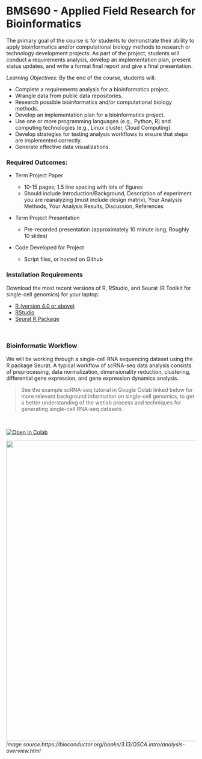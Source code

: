 # BMS690 - Applied Field Research for Bioinformatics

The primary goal of the course is for students to demonstrate their ability to apply bioinformatics and/or computational biology methods to research or technology development projects. As part of the project, students will conduct a requirements analysis, develop an implementation plan, present status updates, and write a formal final report and give a final presentation.

_Learning Objectives:_
By the end of the course, students will:
- Complete a requirements analysis for a bioinformatics project.
- Wrangle data from public data repositories.
- Research possible bioinformatics and/or computational biology methods.
- Develop an implementation plan for a bioinformatics project.
- Use one or more programming languages (e.g., Python, R) and computing technologies (e.g., Linux cluster, Cloud Computing).
- Develop strategies for testing analysis workflows to ensure that steps are implemented correctly.
- Generate effective data visualizations.

### Required Outcomes:

- Term Project Paper
  - 10-15 pages; 1.5 line spacing with lots of figures
  - Should include Introduction/Background, Description of experiment you are reanalyzing (must include design matrix), Your Analysis Methods, Your Analysis Results, Discussion, References

- Term Project Presentation
  - Pre-recorded presentation (approximately 10 minute long, Roughly 10 slides)
 
- Code Developed for Project
  - Script files, or hosted on Github

### Installation Requirements

Download the most recent versions of R, RStudio, and Seurat (R Toolkit for single-cell genomics) for your laptop:

- [R (version 4.0 or above)](https://www.r-project.org/)
- [RStudio](https://posit.co/download/rstudio-desktop/)
- [Seurat R Package](https://satijalab.org/seurat/articles/install_v5.html)

<br/>

### Bioinformatic Workflow
We will be working through a single-cell RNA sequencing dataset using the R package Seurat. A typical workflow of scRNA-seq data analysis consists of preprocessing, data normalization, dimensionality reduction, clustering, differential gene expression, and gene expression dynamics analysis. 
>See the example scRNA-seq tutorial in Google Colab linked below for more relevant background information on single-cell genomics, to get a better understanding of the wetlab process and techniques for generating single-cell RNA-seq datasets.
<br>

[![Open In Colab](https://colab.research.google.com/assets/colab-badge.svg)](https://colab.research.google.com/drive/1ru5q7LtLqsc_Z9bgZiN5sct0n0JzvJrU?usp=sharing)

<img src="https://bioconductor.org/books/3.13/OSCA.intro/images/workflow.png" width="700" height="800">
<i>image source:https://bioconductor.org/books/3.13/OSCA.intro/analysis-overview.html</i>


  
  
